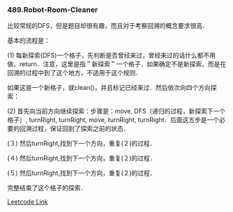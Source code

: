 ### 489.Robot-Room-Cleaner

比较常规的DFS，但是题目却很有趣，而且对于考察回溯的概念要求很高．

基本的流程是：

(1) 每新探索(DFS)一个格子，先判断是否曾经来过，曾经来过的话什么都不用做，return．注意，这里是指＂新探索＂一个格子．如果确定不是新探索，而是在回溯的过程中到了这个地方，不适用于这个规则．

如果这是一个新格子，就clean()，并且标记已经来过．然后依次向四个方向探索：

(2) 首先向当前方向继续探索：步骤是：move, DFS（递归的过程，新探索下一个格子）, turnRight, turnRight, move, turnRight, turnRight．后面这五步是一个必要的回溯过程，保证回到了探索之前的状态．

(３) 然后turnRight,找到下一个方向，重复(２)的过程．

(４) 然后turnRight,找到下一个方向，重复(２)的过程．

(５) 然后turnRight,找到下一个方向，重复(２)的过程．

完整结束了这个格子的探索．


[Leetcode Link](https://leetcode.com/problems/robot-room-cleaner)
